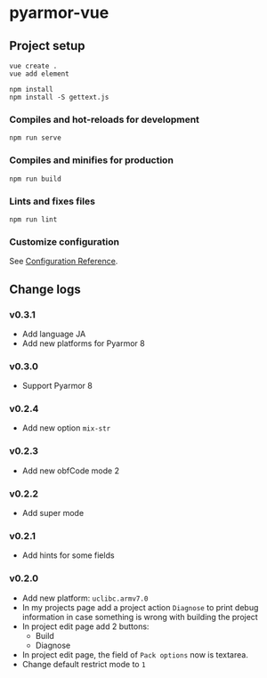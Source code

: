 # pyarmor-vue

## Project setup
```
vue create .
vue add element

npm install
npm install -S gettext.js
```

### Compiles and hot-reloads for development
```
npm run serve
```

### Compiles and minifies for production
```
npm run build
```

### Lints and fixes files
```
npm run lint
```

### Customize configuration
See [Configuration Reference](https://cli.vuejs.org/config/).

## Change logs

### v0.3.1
* Add language JA
* Add new platforms for Pyarmor 8

### v0.3.0
* Support Pyarmor 8

### v0.2.4
* Add new option `mix-str`

### v0.2.3
* Add new obfCode mode 2

### v0.2.2
* Add super mode

### v0.2.1
* Add hints for some fields

### v0.2.0
* Add new platform: `uclibc.armv7.0`
* In my projects page add a project action `Diagnose` to print debug information
  in case something is wrong with building the project
* In project edit page add 2 buttons:
  - Build
  - Diagnose
* In project edit page, the field of `Pack options` now is textarea.
* Change default restrict mode to `1`
